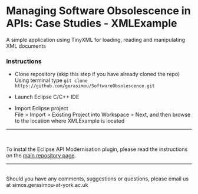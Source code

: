 # Managing Software Obsolescence in APIs: Case Studies - XMLExample

A simple application using TinyXML for loading, reading and manipulating XML documents
<br/>

### Instructions

* Clone  repository (skip this step if you have already cloned the repo)
<br/>Using terminal type ```git clone https://github.com/gerasimou/SoftwareObsolescence.git```

* Launch Eclipse C/C++ IDE

* Import Eclipse project
<br/> File > Import > Existing Project into Workspace > Next, and then browse to the location where XMLExample is located

---
<br/>

To instal the Eclipse API Modernisation plugin, please read the instructions on the
[main repository page](https://github.com/gerasimou/SoftwareObsolescence#managing-software-obsolescence-in-apis).

***
<br/>Should you have any comments, suggestions or questions, please email us at simos.gerasimou-at-york.ac.uk
